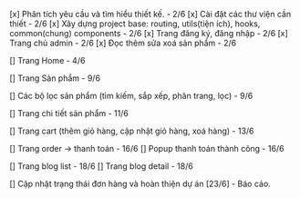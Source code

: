 [x] Phân tích yêu cầu và tìm hiểu thiết kế. - 2/6 [x] Cài đặt các thư viện cần thiết - 2/6 [x] Xây dựng project base: routing, utils(tiện ích), hooks, common(chung) components - 2/6 [x] Trang đăng ký, đăng nhập - 2/6 [x] Trang chủ admin - 2/6 [x] Đọc thêm sửa xoá sản phẩm - 2/6

[] Trang Home - 4/6

[] Trang Sản phẩm - 9/6

[] Các bộ lọc sản phẩm (tìm kiếm, sắp xếp, phân trang, lọc) - 9/6

[] Trang chi tiết sản phẩm - 11/6

[] Trang cart (thêm giỏ hàng, cập nhật giỏ hàng, xoá hàng) - 13/6

[] Trang order -> thanh toán - 16/6 [] Popup thanh toán thành công - 16/6

[] Trang blog list - 18/6 [] Trang blog detail - 18/6

[] Cập nhật trạng thái đơn hàng và hoàn thiện dự án [23/6] - Báo cáo.
